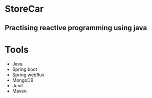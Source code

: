 # StoreCar

## Practising reactive programming using java

# Tools
  - Java
  - Spring boot
  - Spring webflux
  - MongoDB
  - Junit
  - Maven
